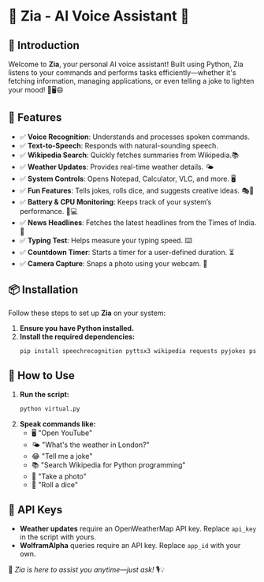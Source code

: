 # 🌟 Zia - AI Voice Assistant 🌟

## 🚀 Introduction
Welcome to **Zia**, your personal AI voice assistant! Built using Python, Zia listens to your commands and performs tasks efficiently—whether it's fetching information, managing applications, or even telling a joke to lighten your mood! 🎤🖥️😄

## 🎯 Features
- ✅ **Voice Recognition**: Understands and processes spoken commands.
- ✅ **Text-to-Speech**: Responds with natural-sounding speech.
- ✅ **Wikipedia Search**: Quickly fetches summaries from Wikipedia.📚
- ✅ **Weather Updates**: Provides real-time weather details. 🌤️
- ✅ **System Controls**: Opens Notepad, Calculator, VLC, and more. 🖥️
- ✅ **Fun Features**: Tells jokes, rolls dice, and suggests creative ideas. 🎭🎲
- ✅ **Battery & CPU Monitoring**: Keeps track of your system’s performance. 🔋💻
- ✅ **News Headlines**: Fetches the latest headlines from the Times of India. 📰
- ✅ **Typing Test**: Helps measure your typing speed. ⌨️
- ✅ **Countdown Timer**: Starts a timer for a user-defined duration. ⏳
- ✅ **Camera Capture**: Snaps a photo using your webcam. 📸

## 📦 Installation
Follow these steps to set up **Zia** on your system:

1. **Ensure you have Python installed.**
2. **Install the required dependencies:**
   ```sh
   pip install speechrecognition pyttsx3 wikipedia requests pyjokes psutil wolframalpha ecapture
   ```

## 🎤 How to Use
1. **Run the script:**
   ```sh
   python virtual.py
   ```
2. **Speak commands like:**
   - 🖥️ "Open YouTube"
   - 🌤️ "What's the weather in London?"
   - 😂 "Tell me a joke"
   - 📚 "Search Wikipedia for Python programming"
   - 📸 "Take a photo"
   - 🎲 "Roll a dice"

## 🔑 API Keys
- **Weather updates** require an OpenWeatherMap API key. Replace `api_key` in the script with yours.
- **WolframAlpha** queries require an API key. Replace `app_id` with your own.



🌟 *Zia is here to assist you anytime—just ask!* 🎙️💡


